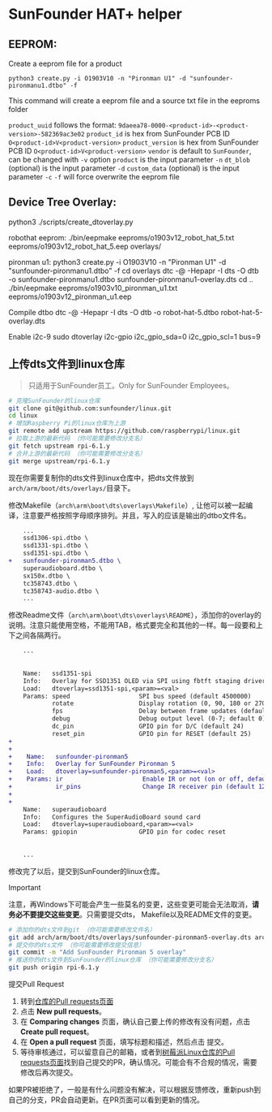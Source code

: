 # SunFounder HAT+ helper

## EEPROM:

Create a eeprom file for a product
```
python3 create.py -i O1903V10 -n "Pironman U1" -d "sunfounder-pironmanu1.dtbo" -f
```
This command will create a eeprom file and a source txt file in the eeproms folder

`product_uuid` follows the format: `9daeea78-0000-<product-id>-<product-version>-582369ac3e02`
`product_id` is hex from SunFounder PCB ID `O<product-id>V<product-version>`
`product_version` is hex from SunFounder PCB ID `O<product-id>V<product-version>`
`vendor` is default to `SunFounder`, can be changed with `-v` option
`product` is the input parameter `-n`
`dt_blob` (optional) is the input parameter `-d`
`custom_data` (optional) is the input parameter `-c`
`-f` will force overwrite the eeprom file

## Device Tree Overlay:

python3 ./scripts/create_dtoverlay.py 

robothat eeprom:
./bin/eepmake eeproms/o1903v12_robot_hat_5.txt eeproms/o1903v12_robot_hat_5.eep overlays/

pironman u1:
python3 create.py -i O1903V10 -n "Pironman U1" -d "sunfounder-pironmanu1.dtbo" -f
cd overlays
dtc -@ -Hepapr -I dts -O dtb -o sunfounder-pironmanu1.dtbo sunfounder-pironmanu1-overlay.dts
cd ..
./bin/eepmake eeproms/o1903v10_pironman_u1.txt eeproms/o1903v12_pironman_u1.eep

Compile dtbo
dtc -@ -Hepapr -I dts -O dtb -o robot-hat-5.dtbo robot-hat-5-overlay.dts

Enable i2c-9
sudo dtoverlay i2c-gpio i2c_gpio_sda=0 i2c_gpio_scl=1 bus=9

## 上传dts文件到linux仓库

> 只适用于SunFounder员工。Only for SunFounder Employees。

```bash
# 克隆SunFounder的linux仓库
git clone git@github.com:sunfounder/linux.git
cd linux
# 增加Raspberry Pi的linux仓库为上游
git remote add upstream https://github.com/raspberrypi/linux.git
# 拉取上游的最新代码 （你可能需要修改分支名）
git fetch upstream rpi-6.1.y
# 合并上游的最新代码 （你可能需要修改分支名）
git merge upstream/rpi-6.1.y
```

现在你需要复制你的dts文件到linux仓库中，把dts文件放到`arch/arm/boot/dts/overlays/`目录下。

修改Makefile（`arch\arm\boot\dts\overlays\Makefile`）, 让他可以被一起编译，注意要严格按照字母顺序排列。并且，写入的应该是输出的dtbo文件名。

```diff
    ...
	ssd1306-spi.dtbo \
	ssd1331-spi.dtbo \
	ssd1351-spi.dtbo \
+	sunfounder-pironman5.dtbo \
	superaudioboard.dtbo \
	sx150x.dtbo \
	tc358743.dtbo \
	tc358743-audio.dtbo \
    ...
```

修改Readme文件（`arch\arm\boot\dts\overlays\README`），添加你的overlay的说明。注意只能使用空格，不能用TAB，格式要完全和其他的一样。每一段要和上下之间各隔两行。

```diff
    ...
    
    
    Name:   ssd1351-spi
    Info:   Overlay for SSD1351 OLED via SPI using fbtft staging driver.
    Load:   dtoverlay=ssd1351-spi,<param>=<val>
    Params: speed                   SPI bus speed (default 4500000)
            rotate                  Display rotation (0, 90, 180 or 270; default 0)
            fps                     Delay between frame updates (default 25)
            debug                   Debug output level (0-7; default 0)
            dc_pin                  GPIO pin for D/C (default 24)
            reset_pin               GPIO pin for RESET (default 25)
+    
+    
+    Name:   sunfounder-pironman5
+    Info:   Overlay for SunFounder Pironman 5
+    Load:   dtoverlay=sunfounder-pironman5,<param>=<val>
+    Params: ir                      Enable IR or not (on or off, default on)
+            ir_pins                 Change IR receiver pin (default 12)
+    
+    
    Name:   superaudioboard
    Info:   Configures the SuperAudioBoard sound card
    Load:   dtoverlay=superaudioboard,<param>=<val>
    Params: gpiopin                 GPIO pin for codec reset
    
    
    ...
```

修改完了以后，提交到SunFounder的linux仓库。

> [!IMPORTANT]
> 注意，再Windows下可能会产生一些莫名的变更，这些变更可能会无法取消，**请务必不要提交这些变更**。只需要提交dts， Makefile以及README文件的变更。

```bash
# 添加你的dts文件到git （你可能需要修改文件名）
git add arch/arm/boot/dts/overlays/sunfounder-pironman5-overlay.dts arch/arm/boot/dts/overlays/Makefile arch/arm/boot/dts/overlays/README
# 提交你的dts文件 （你可能需要修改提交信息）
git commit -m "Add SunFounder Pironman 5 overlay"
# 推送你的dts文件到SunFounder的linux仓库 （你可能需要修改分支名）
git push origin rpi-6.1.y
```

提交Pull Request
1. 转到[仓库的Pull requests页面](https://github.com/sunfounder/linux/pulls)
2. 点击 **New pull requests**。
3. 在 **Comparing changes** 页面，确认自己要上传的修改有没有问题，点击 **Create pull request**。
4. 在 **Open a pull request** 页面，填写标题和描述，然后点击 提交。
5. 等待审核通过，可以留意自己的邮箱，或者到[树莓派Linux仓库的Pull requests页面](https://github.com/raspberrypi/linux/pulls)找到自己提交的PR，确认情况。可能会有不合规的情况，需要修改后再次提交。

如果PR被拒绝了，一般是有什么问题没有解决，可以根据反馈修改，重新push到自己的分支，PR会自动更新。在PR页面可以看到更新的情况。